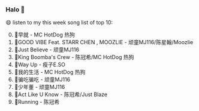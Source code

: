 

### Halo 👋

😄 listen to my this week song list of top 10:

0. 🌈早就 - MC HotDog 热狗
1. 🌈GOOD VIBE Feat. STARR CHEN , MOOZLIE - 顽童MJ116/陈星翰/Moozlie
2. 🌈Just Believe - 顽童MJ116
3. 🌈King Boomba's Crew - 陈冠希/MC HotDog 热狗
4. 🌈Way Up - 瘦子E.SO
5. 🌈我的生活 - MC HotDog 热狗
6. 🌈骗吃骗吃 - 顽童MJ116
7. 🌈少年董 - 顽童MJ116
8. 🌈Act Like U Know - 陈冠希/Just Blaze
9. 🌈Running - 陈冠希

